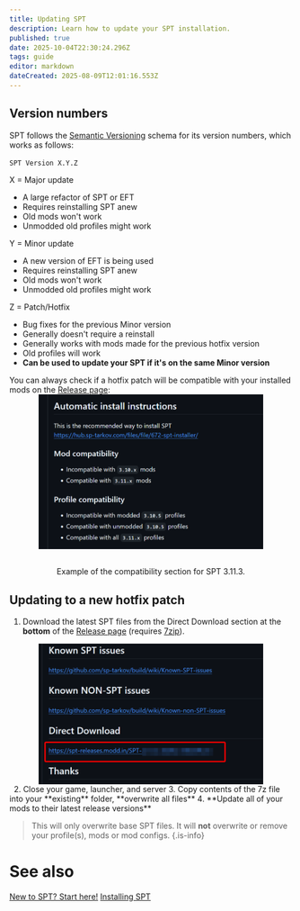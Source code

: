 ```yaml
---
title: Updating SPT
description: Learn how to update your SPT installation.
published: true
date: 2025-10-04T22:30:24.296Z
tags: guide
editor: markdown
dateCreated: 2025-08-09T12:01:16.553Z
---
```


## Version numbers
SPT follows the [Semantic Versioning](https://semver.org/) schema for its version numbers, which works as follows:

`SPT Version X.Y.Z`

X = Major update
- A large refactor of SPT or EFT
- Requires reinstalling SPT anew
- Old mods won't work
- Unmodded old profiles might work

Y = Minor update
- A new version of EFT is being used
- Requires reinstalling SPT anew
- Old mods won't work
- Unmodded old profiles might work

Z = Patch/Hotfix
- Bug fixes for the previous Minor version
- Generally doesn't require a reinstall
- Generally works with mods made for the previous hotfix version
- Old profiles will work
- **Can be used to update your SPT if it's on the same Minor version**

You can always check if a hotfix patch will be compatible with your installed mods on the [Release page](<https://github.com/sp-tarkov/build/releases/latest>):
&nbsp;
<img src="/patch_compat.png" alt="Direct Download" width=400 style="display: block; margin: 0 auto;">
&nbsp;
<div style='text-align: center;'>
Example of the compatibility section for SPT 3.11.3.
</div>

## Updating to a new hotfix patch

1. Download the latest SPT files from the Direct Download section at the **bottom** of the [Release page](<https://github.com/sp-tarkov/build/releases/latest>) (requires [7zip](https://www.7-zip.org/)).
&nbsp;
<img src="/direct_download.png" alt="Direct Download" width=400 style="display: block; margin: 0 auto;">
&nbsp;
2. Close your game, launcher, and server
3. Copy contents of the 7z file into your **existing** folder, **overwrite all files**
4. **Update all of your mods to their latest release versions**

> This will only overwrite base SPT files. It will __not__ overwrite or remove your profile(s), mods or mod configs.
{.is-info}

# See also
[New to SPT? Start here!](/Beginners_Guide)
[Installing SPT](/Uninstalling_Mods)